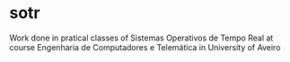 # sotr
Work done in pratical classes of Sistemas Operativos de Tempo Real at course Engenharia de Computadores e Telemática in University of Aveiro
